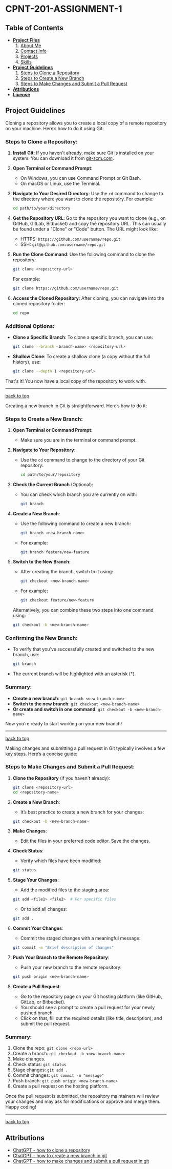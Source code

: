 # CPNT-201-ASSIGNMENT-1

## Table of Contents

- [**Project Files**](/project-files/)
   1. [About Me](/project-files/aboutme.md)
   2. [Contact Info](/project-files/contact-info.md)
   3. [Projects](/project-files/projects.md)
   4. [Skills](/project-files/skills.md)
- [**Project Guidelines**](#project-guidelines)
   1. [Steps to Clone a Repository](#steps-to-clone-a-repository)
   2. [Steps to Create a New Branch](#steps-to-create-a-new-branch)
   3. [Steps to Make Changes and Submit a Pull Request](#steps-to-make-changes-and-submit-a-pull-request)
- [**Attributions**](#attributions)
- [**License**](/LICENSE)

## Project Guidelines

Cloning a repository allows you to create a local copy of a remote repository on your machine. Here’s how to do it using Git:

### Steps to Clone a Repository:

1. **Install Git**: If you haven't already, make sure Git is installed on your system. You can download it from [git-scm.com](https://git-scm.com/).

2. **Open Terminal or Command Prompt**:

   - On Windows, you can use Command Prompt or Git Bash.
   - On macOS or Linux, use the Terminal.

3. **Navigate to Your Desired Directory**: Use the `cd` command to change to the directory where you want to clone the repository. For example:
   ```bash
   cd path/to/your/directory
   ```

4. **Get the Repository URL**: Go to the repository you want to clone (e.g., on GitHub, GitLab, Bitbucket) and copy the repository URL. This can usually be found under a "Clone" or "Code" button. The URL might look like:

   - HTTPS: `https://github.com/username/repo.git`
   - SSH: `git@github.com:username/repo.git`

5. **Run the Clone Command**: Use the following command to clone the repository:
   ```bash
   git clone <repository-url>
   ```
   For example:
   ```bash
   git clone https://github.com/username/repo.git
   ```

6. **Access the Cloned Repository**: After cloning, you can navigate into the cloned repository folder:
   ```bash
   cd repo
   ```

### Additional Options:
- **Clone a Specific Branch**: To clone a specific branch, you can use:
  ```bash
  git clone --branch <branch-name> <repository-url>
  ```

- **Shallow Clone**: To create a shallow clone (a copy without the full history), use:
  ```bash
  git clone --depth 1 <repository-url>
  ```

That's it! You now have a local copy of the repository to work with.  

---
[back to top](#cpnt-201-assignment-1)

Creating a new branch in Git is straightforward. Here’s how to do it:

### Steps to Create a New Branch:

1. **Open Terminal or Command Prompt**:
   - Make sure you are in the terminal or command prompt.

2. **Navigate to Your Repository**:
   - Use the `cd` command to change to the directory of your Git repository:
     ```bash
     cd path/to/your/repository
     ```

3. **Check the Current Branch** (Optional):
   - You can check which branch you are currently on with:
     ```bash
     git branch
     ```

4. **Create a New Branch**:
   - Use the following command to create a new branch:
     ```bash
     git branch <new-branch-name>
     ```
   - For example:
     ```bash
     git branch feature/new-feature
     ```

5. **Switch to the New Branch**:
   - After creating the branch, switch to it using:
     ```bash
     git checkout <new-branch-name>
     ```
   - For example:
     ```bash
     git checkout feature/new-feature
     ```

   Alternatively, you can combine these two steps into one command using:
   ```bash
   git checkout -b <new-branch-name>
   ```

### Confirming the New Branch:
- To verify that you’ve successfully created and switched to the new branch, use:
  ```bash
  git branch
  ```
- The current branch will be highlighted with an asterisk (*).

### Summary:
- **Create a new branch**: `git branch <new-branch-name>`
- **Switch to the new branch**: `git checkout <new-branch-name>`
- **Or create and switch in one command**: `git checkout -b <new-branch-name>`

Now you’re ready to start working on your new branch!  

---
[back to top](#cpnt-201-assignment-1)

Making changes and submitting a pull request in Git typically involves a few key steps. Here’s a concise guide:

### Steps to Make Changes and Submit a Pull Request:

1. **Clone the Repository** (if you haven't already):
   ```bash
   git clone <repository-url>
   cd <repository-name>
   ```

2. **Create a New Branch**:
   - It’s best practice to create a new branch for your changes:
   ```bash
   git checkout -b <new-branch-name>
   ```

3. **Make Changes**:
   - Edit the files in your preferred code editor. Save the changes.

4. **Check Status**:
   - Verify which files have been modified:
   ```bash
   git status
   ```

5. **Stage Your Changes**:
   - Add the modified files to the staging area:
   ```bash
   git add <file1> <file2>  # For specific files
   ```
   - Or to add all changes:
   ```bash
   git add .
   ```

6. **Commit Your Changes**:
   - Commit the staged changes with a meaningful message:
   ```bash
   git commit -m "Brief description of changes"
   ```

7. **Push Your Branch to the Remote Repository**:
   - Push your new branch to the remote repository:
   ```bash
   git push origin <new-branch-name>
   ```

8. **Create a Pull Request**:
   - Go to the repository page on your Git hosting platform (like GitHub, GitLab, or Bitbucket).
   - You should see a prompt to create a pull request for your newly pushed branch.
   - Click on that, fill out the required details (like title, description), and submit the pull request.

### Summary:
1. Clone the repo: `git clone <repo-url>`
2. Create a branch: `git checkout -b <new-branch-name>`
3. Make changes.
4. Check status: `git status`
5. Stage changes: `git add .`
6. Commit changes: `git commit -m "message"`
7. Push branch: `git push origin <new-branch-name>`
8. Create a pull request on the hosting platform.

Once the pull request is submitted, the repository maintainers will review your changes and may ask for modifications or approve and merge them. Happy coding!

---
[back to top](#cpnt-201-assignment-1)

## Attributions

- [ChatGPT - how to clone a repository](chatgpt.com)
- [ChatGPT - how to create a new branch in git](chatgpt.com)
- [ChatGPT - how to make changes and submit a pull request in git](chatgpt.com)
